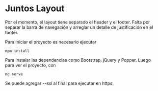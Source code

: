 # Juntos Layout

Por el momento, el layout tiene separado el header y el footer. Falta por separar la barra de navegación y arreglar un detalle de justificación en el footer.
  
Para iniciar el proyecto es necesario ejecutar

    npm install

Para instalar las dependencias como Bootstrap, jQuery y Popper. Luego para ver el proyecto, con

    ng serve

Se puede agregar *--ssl* al final para ejecutar en https.


